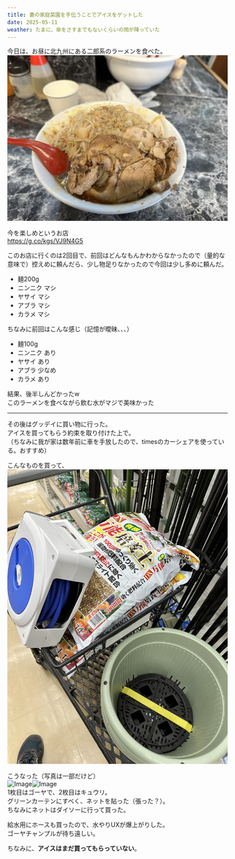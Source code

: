 ```yaml
---
title: 妻の家庭菜園を手伝うことでアイスをゲットした
date: 2025-05-11
weather: たまに、傘をさすまでもないくらいの雨が降っていた
---
```

今日は、お昼に北九州にある二郎系のラーメンを食べた。  
![Image](../../assets/20250511211500.jpeg)

今を楽しめというお店  
https://g.co/kgs/VJ9N4G5

このお店に行くのは2回目で、前回はどんなもんかわからなかったので（量的な意味で）控えめに頼んだら、少し物足りなかったので今回は少し多めに頼んだ。
- 麺200g
- ニンニク マシ
- ヤサイ マシ
- アブラ マシ
- カラメ マシ

ちなみに前回はこんな感じ（記憶が曖昧、、、）
- 麺100g
- ニンニク あり
- ヤサイ あり
- アブラ 少なめ
- カラメ あり

結果、後半しんどかったw  
このラーメンを食べながら飲む水がマジで美味かった

---

その後はグッデイに買い物に行った。  
アイスを買ってもらう約束を取り付けた上で。  
（ちなみに我が家は数年前に車を手放したので、timesのカーシェアを使っている。おすすめ）

こんなものを買って、  
![Image](../../assets/20250511211501.jpeg)

こうなった（写真は一部だけど）  
![Image](../../assets/20250511211502.jpeg)![Image](../../assets/20250511211503.jpeg)  
1枚目はゴーヤで、2枚目はキュウリ。  
グリーンカーテンにすべく、ネットを貼った（張った？）。  
ちなみにネットはダイソーに行って買った。

給水用にホースも買ったので、水やりUXが爆上がりした。  
ゴーヤチャンプルが待ち遠しい。

ちなみに、**アイスはまだ買ってもらっていない**。

